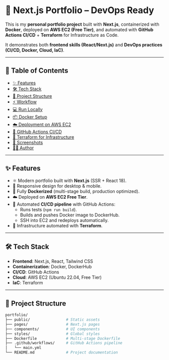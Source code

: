 # 🚀 Next.js Portfolio – DevOps Ready

This is my **personal portfolio project** built with **Next.js**, containerized with **Docker**, deployed on **AWS EC2 (Free Tier)**, and automated with **GitHub Actions CI/CD** + **Terraform** for Infrastructure as Code.

It demonstrates both **frontend skills (React/Next.js)** and **DevOps practices (CI/CD, Docker, Cloud, IaC)**.  

---

## 📑 Table of Contents
- [✨ Features](#-features)
- [🛠️ Tech Stack](#️-tech-stack)
- [📂 Project Structure](#-project-structure)
- [⚡ Workflow](#-workflow)
- [💻 Run Locally](#-run-locally)
- [📦 Docker Setup](#-docker-setup)
- [☁️ Deployment on AWS EC2](#️-deployment-on-aws-ec2)
- [🤖 GitHub Actions CI/CD](#-github-actions-cicd)
- [🧩 Terraform for Infrastructure](#-terraform-for-infrastructure)
- [📸 Screenshots](#-screenshots)
- [👨‍💻 Author](#-author)

---

## ✨ Features
- ⚛️ Modern portfolio built with **Next.js** (SSR + React 18).
- 📱 Responsive design for desktop & mobile.
- 🐳 Fully **Dockerized** (multi-stage build, production optimized).
- ☁️ Deployed on **AWS EC2 Free Tier**.
- 🔄 Automated **CI/CD pipeline** with GitHub Actions:
  - Runs tests (`npm run build`).
  - Builds and pushes Docker image to DockerHub.
  - SSH into EC2 and redeploys automatically.
- 📜 Infrastructure automated with **Terraform**.

---

## 🛠️ Tech Stack
- **Frontend**: Next.js, React, Tailwind CSS  
- **Containerization**: Docker, DockerHub  
- **CI/CD**: GitHub Actions  
- **Cloud**: AWS EC2 (Ubuntu 22.04, Free Tier)  
- **IaC**: Terraform  

---

## 📂 Project Structure
```bash
portfolio/
├── public/                # Static assets
├── pages/                 # Next.js pages
├── components/            # UI components
├── styles/                # Global styles
├── Dockerfile             # Multi-stage Dockerfile
├── .github/workflows/     # GitHub Actions pipeline
│   └── main.yml
└── README.md              # Project documentation


